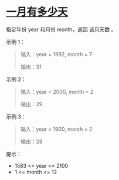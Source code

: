 #  [一月有多少天](https://leetcode.cn/problems/number-of-days-in-a-month)

指定年份 year 和月份 month，返回 该月天数 。

 

示例 1：

> 输入：year = 1992, month = 7
> 
> 输出：31

示例 2：

> 输入：year = 2000, month = 2
> 
> 输出：29

示例 3：

> 输入：year = 1900, month = 2
> 
> 输出：28
 

提示：

- 1583 <= year <= 2100
- 1 <= month <= 12